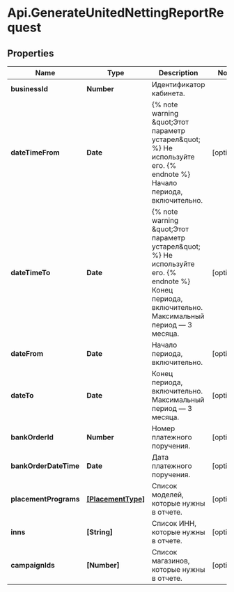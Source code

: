 # Api.GenerateUnitedNettingReportRequest

## Properties

Name | Type | Description | Notes
------------ | ------------- | ------------- | -------------
**businessId** | **Number** | Идентификатор кабинета. | 
**dateTimeFrom** | **Date** | {% note warning \&quot;Этот параметр устарел\&quot; %}  Не используйте его.  {% endnote %}  Начало периода, включительно.  | [optional] 
**dateTimeTo** | **Date** | {% note warning \&quot;Этот параметр устарел\&quot; %}  Не используйте его.  {% endnote %}  Конец периода, включительно. Максимальный период — 3 месяца.  | [optional] 
**dateFrom** | **Date** | Начало периода, включительно. | [optional] 
**dateTo** | **Date** | Конец периода, включительно. Максимальный период — 3 месяца. | [optional] 
**bankOrderId** | **Number** | Номер платежного поручения. | [optional] 
**bankOrderDateTime** | **Date** | Дата платежного поручения. | [optional] 
**placementPrograms** | [**[PlacementType]**](PlacementType.md) | Список моделей, которые нужны в отчете.  | [optional] 
**inns** | **[String]** | Список ИНН, которые нужны в отчете. | [optional] 
**campaignIds** | **[Number]** | Список магазинов, которые нужны в отчете. | [optional] 



